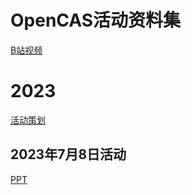 # OpenCAS活动资料集
[B站视频](https://space.bilibili.com/3494375889832308/video)

# 2023

[活动策划](https://docs.qq.com/sheet/DQm50bm9EUGNIRnFa?tab=BB08J2)

## 2023年7月8日活动

[PPT](https://docs.qq.com/slide/DQllCTlVkSW5nT1lD)
